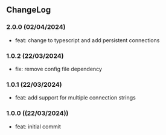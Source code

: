 ## ChangeLog

### 2.0.0 (02/04/2024)
- feat: change to typescript and add persistent connections

### 1.0.2 (22/03/2024)
- fix: remove config file dependency

### 1.0.1 (22/03/2024)
- feat: add support for multiple connection strings

### 1.0.0 ((22/03/2024))
- feat: initial commit
